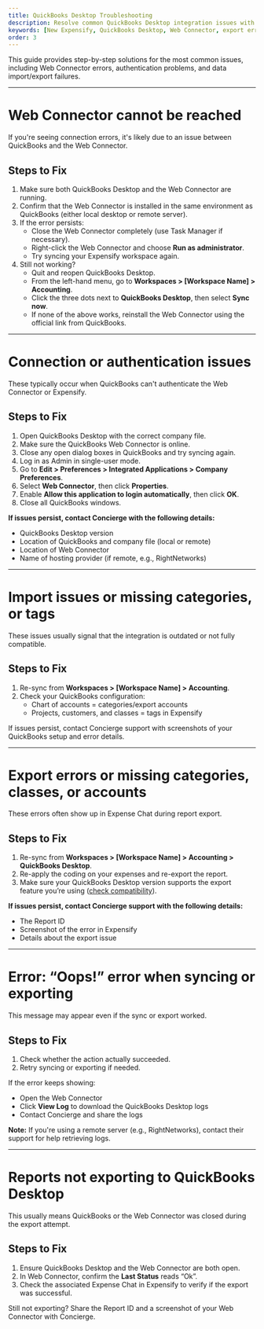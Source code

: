 ```yaml
---
title: QuickBooks Desktop Troubleshooting
description: Resolve common QuickBooks Desktop integration issues with Expensify, including Web Connector, authentication, import, and export errors.
keywords: [New Expensify, QuickBooks Desktop, Web Connector, export error, sync issues, import missing categories, authentication issues]
order: 3
---
```


<div id="expensify-classic" markdown="1">

This guide provides step-by-step solutions for the most common issues, including Web Connector errors, authentication problems, and data import/export failures.

---

# Web Connector cannot be reached

If you're seeing connection errors, it's likely due to an issue between QuickBooks and the Web Connector.

## Steps to Fix

1. Make sure both QuickBooks Desktop and the Web Connector are running.
2. Confirm that the Web Connector is installed in the same environment as QuickBooks (either local desktop or remote server).
3. If the error persists:
   - Close the Web Connector completely (use Task Manager if necessary).
   - Right-click the Web Connector and choose **Run as administrator**.
   - Try syncing your Expensify workspace again.
4. Still not working?
   - Quit and reopen QuickBooks Desktop.
   - From the left-hand menu, go to **Workspaces > [Workspace Name] > Accounting**.
   - Click the three dots next to **QuickBooks Desktop**, then select **Sync now**.
   - If none of the above works, reinstall the Web Connector using the official link from QuickBooks.

---

# Connection or authentication issues

These typically occur when QuickBooks can't authenticate the Web Connector or Expensify.

## Steps to Fix

1. Open QuickBooks Desktop with the correct company file.
2. Make sure the QuickBooks Web Connector is online.
3. Close any open dialog boxes in QuickBooks and try syncing again.
4. Log in as Admin in single-user mode.
5. Go to **Edit > Preferences > Integrated Applications > Company Preferences**.
6. Select **Web Connector**, then click **Properties**.
7. Enable **Allow this application to login automatically**, then click **OK**.
8. Close all QuickBooks windows.

**If issues persist, contact Concierge with the following details:**
- QuickBooks Desktop version
- Location of QuickBooks and company file (local or remote)
- Location of Web Connector
- Name of hosting provider (if remote, e.g., RightNetworks)

---

# Import issues or missing categories, or tags

These issues usually signal that the integration is outdated or not fully compatible.

## Steps to Fix

1. Re-sync from **Workspaces > [Workspace Name] > Accounting**.
2. Check your QuickBooks configuration:
   - Chart of accounts = categories/export accounts
   - Projects, customers, and classes = tags in Expensify

If issues persist, contact Concierge support with screenshots of your QuickBooks setup and error details.

---

# Export errors or missing categories, classes, or accounts

These errors often show up in Expense Chat during report export.

## Steps to Fix

1. Re-sync from **Workspaces > [Workspace Name] > Accounting > QuickBooks Desktop**.
2. Re-apply the coding on your expenses and re-export the report.
3. Make sure your QuickBooks Desktop version supports the export feature you’re using ([check compatibility](https://quickbooks.intuit.com/desktop/)).

**If issues persist, contact Concierge support with the following details:**
- The Report ID
- Screenshot of the error in Expensify
- Details about the export issue

---

# Error: “Oops!” error when syncing or exporting

This message may appear even if the sync or export worked.

## Steps to Fix

1. Check whether the action actually succeeded.
2. Retry syncing or exporting if needed.

If the error keeps showing:
- Open the Web Connector
- Click **View Log** to download the QuickBooks Desktop logs
- Contact Concierge and share the logs

**Note:** If you're using a remote server (e.g., RightNetworks), contact their support for help retrieving logs.

---

# Reports not exporting to QuickBooks Desktop

This usually means QuickBooks or the Web Connector was closed during the export attempt.

## Steps to Fix

1. Ensure QuickBooks Desktop and the Web Connector are both open.
2. In Web Connector, confirm the **Last Status** reads “Ok”.
3. Check the associated Expense Chat in Expensify to verify if the export was successful.

Still not exporting? Share the Report ID and a screenshot of your Web Connector with Concierge.

</div>
